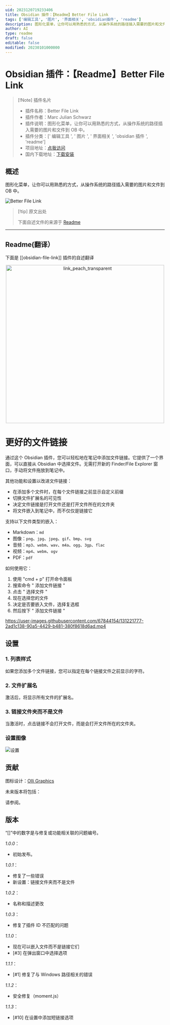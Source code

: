 ```yaml
---
uid: 2023120719233406
title: Obsidian 插件：【Readme】Better File Link
tags: ['编辑工具', '图片', '界面相关', 'obsidian插件', 'readme']
description: 图形化菜单，让你可以用熟悉的方式，从操作系统的路径插入需要的图片和文件到 OB中。
author: AI
type: readme
draft: false
editable: false
modified: 20230101000000
---
```


# Obsidian 插件：【Readme】Better File Link

> [!Note] 插件名片
> - 插件名称：Better File Link
> - 插件作者：Marc Julian Schwarz
> - 插件说明：图形化菜单，让你可以用熟悉的方式，从操作系统的路径插入需要的图片和文件到 OB 中。
> - 插件分类：[' 编辑工具 ', ' 图片 ', ' 界面相关 ', 'obsidian 插件 ', 'readme']
> - 项目地址：[点我访问](https://github.com/marcjulianschwarz/obsidian-file-link)
> - 国内下载地址：[下载安装](https://pkmer.cn/products/plugin/pluginMarket/?obsidian-file-link)

## 概述

图形化菜单，让你可以用熟悉的方式，从操作系统的路径插入需要的图片和文件到 OB 中。

![Better File Link](https://cdn.pkmer.cn/covers/obsidian-file-link.PNG!pkmer)

> [!tip] 原文出处
>
>下面自述文件的来源于 [Readme](https://ghproxy.net/https://raw.githubusercontent.com/marcjulianschwarz/obsidian-file-link/master/README.md)
>

---

## Readme(翻译）

下面是 [[obsidian-file-link]] 插件的自述翻译

<p align="center">
  <img width="500" alt="link_peach_transparent" src="https://user-images.githubusercontent.com/67844154/158657066-47b6b0fb-439c-4973-82c7-9768ee472344.png">

</p>

# 更好的文件链接

通过这个 Obsidian 插件，您可以轻松地在笔记中添加文件链接。它提供了一个界面，可以直接从 Obsidian 中选择文件。无需打开新的 Finder/File Explorer 窗口，手动将文件拖放到笔记中。

其他功能和设置以改进文件链接：

- 在添加多个文件时，在每个文件链接之前显示自定义前缀
- 切换文件扩展名的可见性
- 决定文件链接是打开文件还是打开文件所在的文件夹
- 将文件嵌入到笔记中，而不仅仅是链接它

支持以下文件类型的嵌入：

- Markdown：`md`
- 图像：`png`、`jpg`、`jpeg`、`gif`、`bmp`、`svg`
- 音频：`mp3`、`webm`、`wav`、`m4a`、`ogg`、`3gp`、`flac`
- 视频：`mp4`、`webm`、`ogv`
- PDF：`pdf`

如何使用它：

1. 使用 "cmd + p" 打开命令面板
2. 搜索命令 " 添加文件链接 "
3. 点击 " 选择文件 "
4. 现在选择您的文件
5. 决定是否要嵌入文件，选择复选框
6. 然后按下 " 添加文件链接 "

<https://user-images.githubusercontent.com/67844154/131221777-2ad1c138-90a5-4429-b481-380f8618d6ad.mp4>

## 设置

### 1. 列表样式

如果您添加多个文件链接，您可以指定在每个链接文件之前显示的字符。

### 2. 文件扩展名

激活后，将显示所有文件的扩展名。

### 3. 链接文件夹而不是文件

当激活时，点击链接不会打开文件，而是会打开文件所在的文件夹。

### 设置图像

![设置](https://cdn.pkmer.cn/covers/obsidian-file-link_1_0.png!pkmer)

## 贡献

图标设计：[Olli Graphics](https://www.olli-graphics.de)

未来版本将包括：

请参阅。

## 版本

“[]”中的数字是与修复或功能相关联的问题编号。

*1.0.0*：

- 初始发布。

*1.0.1*：

- 修复了一些错误
- 新设置：链接文件夹而不是文件

*1.0.2*：

- 名称和描述更改

*1.0.3*：

- 修复了插件 ID 不匹配的问题

*1.1.0*：

- 现在可以嵌入文件而不是链接它们
- [#3] 在弹出窗口中选择选项

*1.1.1*：

- [#1] 修复了与 Windows 路径相关的错误

*1.1.2*：

- 安全修复（moment.js）

*1.1.3*：

- [#10] 在设置中添加短链接选项



